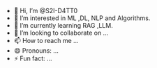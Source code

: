 - 👋 Hi, I’m @S2I-D4TT0
- 👀 I’m interested in ML ,DL, NLP and Algorithms.
- 🌱 I’m currently learning RAG ,LLM.
- 💞️ I’m looking to collaborate on ...
- 📫 How to reach me ...
- 😄 Pronouns: ...
- ⚡ Fun fact: ...

<!---
S2I-D4TT0/S2I-D4TT0 is a ✨ special ✨ repository because its `README.md` (this file) appears on your GitHub profile.
You can click the Preview link to take a look at your changes.
--->
